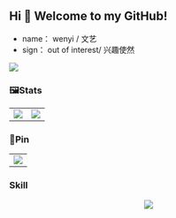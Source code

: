 ## Hi 👋 Welcome to my GitHub!

* name： wenyi / 文艺
* sign： out of interest/ 兴趣使然

![](https://komarev.com/ghpvc/?username=wenyi401)

### 🖼️Stats

<table align="center">
    <tr>
        <td align="center">
          <picture>
            <img src="https://github-readme-stats.vercel.app/api?hide_border=true&locale=cn&username=hdshare&show_icons=true&include_all_commits=true">
          </picture>
        </td>
        <td align="center">
          <picture>
            <img src="https://github-readme-stats.vercel.app/api/top-langs/?hide_border=true&locale=cn&username=hdshare&layout=compact&langs_count=12">
          </picture>
        </td>
    </tr>
</table>

### 📒Pin

<table align="center">
    <tr>
        <td align="center">
          <picture>
            <a href="https://github.com/wenyi401/IsleNotify">
                <img src="https://github-readme-stats.vercel.app/api/pin/?hide_border=true&username=wenyi401&repo=IsleNotify&show_owner=true">
            </a>
          </picture>
        </td>
    </tr>
</table>

### Skill

<p align="center">
    <picture>
        <img src="https://skillicons.dev/icons?i=java,kotlin,python,androidstudio,idea,pycharm,vscode&theme=light" />
    </picture>
</p>